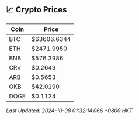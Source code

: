 ## 📈 Crypto Prices

| Coin | Price |
| ---- | ----- |
| BTC | $63606.6344 |
| ETH | $2471.9950 |
| BNB | $576.3986 |
| CRV | $0.2649 |
| ARB | $0.5653 |
| OKB | $42.0190 |
| DOGE | $0.1124 |

_Last Updated: 2024-10-08 01:32:14.066 +0800 HKT_